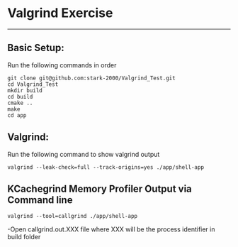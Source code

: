 # Valgrind Exercise
---

## Basic Setup: 
Run the following commands in order
```
git clone git@github.com:stark-2000/Valgrind_Test.git
cd Valgrind_Test
mkdir build
cd build
cmake ..
make
cd app
```

## Valgrind: 
Run the following command to show valgrind output
```
valgrind --leak-check=full --track-origins=yes ./app/shell-app
```

## KCachegrind Memory Profiler Output via Command line
```
valgrind --tool=callgrind ./app/shell-app
```
-Open callgrind.out.XXX file where XXX will be the process identifier in build folder